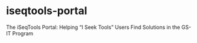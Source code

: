 iseqtools-portal
================

The iSeqTools Portal: Helping “I Seek Tools” Users Find Solutions in the GS-IT Program